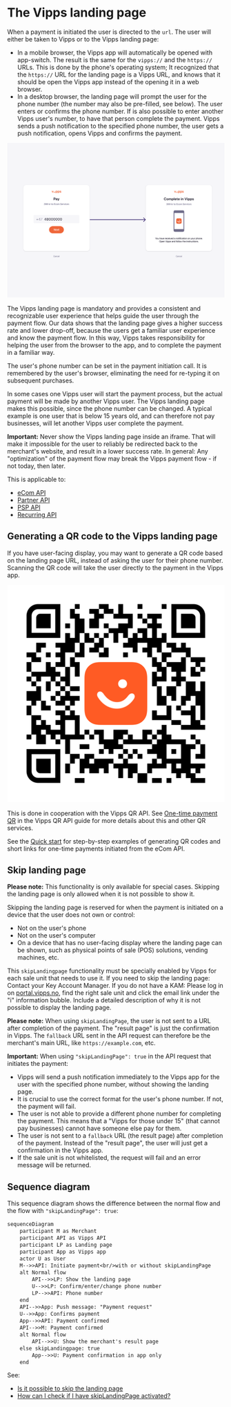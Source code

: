 <!-- START_METADATA
---
title: Vipps landing page
pagination_next: null
pagination_prev: null
---
END_METADATA -->

# The Vipps landing page

When a payment is initiated the user is directed to the `url`.
The user will either be taken to Vipps or to the Vipps landing page:

* In a mobile browser, the Vipps app will automatically be opened with app-switch.
  The result is the same for the `vipps://` and the `https://` URLs.
  This is done by the phone's operating system; It recognized that the `https://`
  URL for the landing page is a Vipps URL, and knows that it should be open the
  Vipps app instead of the opening it in a web browser.
* In a desktop browser, the landing page will prompt the user for the phone number
  (the number may also be pre-filled, see below).
  The user enters or confirms the phone number.
  If is also possible to enter another Vipps user's number, to have that
  person complete the payment.
  Vipps sends a push notification to the specified phone number,
  the user gets a push notification, opens Vipps and confirms the payment.

![The Vipps landing page](images/vipps-flow-landing-page.png)

The Vipps landing page is mandatory and provides a consistent and recognizable user experience
that helps guide the user through the payment flow.
Our data shows that the landing page gives a higher success rate and lower drop-off,
because the users get a familiar user experience and know the payment flow.
In this way, Vipps takes responsibility for helping the user from the browser to the app,
and to complete the payment in a familiar way.

The user's phone number can be set in the payment initiation call. It is
remembered by the user's browser, eliminating the need for re-typing it on
subsequent purchases.

In some cases one Vipps user will start the payment process, but the actual payment
will be made by another Vipps user. The Vipps landing page makes this possible, since
the phone number can be changed.
A typical example is one user that is below
15 years old, and can therefore not pay businesses, will let another Vipps
user complete the payment.

**Important:** Never show the Vipps landing page inside an iframe.
That will make it impossible for the user to reliably be redirected back to the
merchant's website, and result in a lower success rate.
In general: Any "optimization" of the payment flow may break the Vipps payment
flow - if not today, then later.

This is applicable to:

* [eCom API](https://vippsas.github.io/vipps-developer-docs/docs/APIs/ecom-api)
* [Partner API](https://vippsas.github.io/vipps-developer-docs/docs/APIs/partner-api)
* [PSP API](https://vippsas.github.io/vipps-developer-docs/docs/APIs/psp-api)
* [Recurring API](https://vippsas.github.io/vipps-developer-docs/docs/APIs/recurring-api)

## Generating a QR code to the Vipps landing page

If you have user-facing display, you may want to generate a QR code based on the
landing page URL, instead of asking the user for their phone number. Scanning
the QR code will take the user directly to the payment in the Vipps app.

![Demo QR code](images/demo-qr.svg)

This is done in cooperation with the Vipps QR API. See
[One-time payment QR](https://vippsas.github.io/vipps-developer-docs/docs/APIs/qr-api/vipps-qr-api#one-time-payment-qr-codes)
in the Vipps QR API guide for more details about this and other QR services.

See the
[Quick start](https://vippsas.github.io/vipps-developer-docs/docs/APIs/ecom-api/vipps-ecom-api-quick-start)
for step-by-step examples of generating QR codes and short links for one-time payments initiated from the eCom API.

## Skip landing page

**Please note:** This functionality is only available for special cases.
Skipping the landing page is only allowed when it is not possible to show it.

Skipping the landing page is reserved for when the payment is initiated on a
device that the user does not own or control:
* Not on the user's phone
* Not on the user's computer
* On a device that has no user-facing display where the landing page can be
  shown, such as physical points of sale (POS) solutions, vending machines, etc.

This `skipLandingpage` functionality must be specially enabled by Vipps for each
sale unit that needs to use it.
If you need to skip the landing page: Contact your
Key Account Manager. If you do not have a KAM: Please log in on
[portal.vipps.no](https://portal.vipps.no),
find the right sale unit and click the email link under the "i" information
bubble. Include a detailed description of why it is not possible to display
the landing page.

**Please note:** When using `skipLandingPage`, the user is not sent to a URL
after completion of the payment. The "result page" is just the confirmation in
Vipps. The `fallback` URL sent in the API request can therefore be the
merchant's main URL, like `https://example.com`, etc.

**Important:** When using `"skipLandingPage": true` in the API request that
initiates the payment:
* Vipps will send a push notification immediately to the Vipps app
  for the user with the specified phone number, without showing the landing page.
* It is crucial to use the correct format for the user's phone number.
  If not, the payment will fail.
* The user is not able to provide a different phone number for completing the
  payment. This means that a "Vipps for those under 15" (that cannot pay
  businesses) cannot have someone else pay for them.
* The user is not sent to a `fallback` URL (the result page) after completion
  of the payment.
  Instead of the "result page", the user will just get a confirmation in
  the Vipps app.
* If the sale unit is not whitelisted, the request will fail and an error
  message will be returned.

## Sequence diagram

This sequence diagram shows the difference between the normal flow and
the flow with `"skipLandingPage": true`:

```mermaid
sequenceDiagram
    participant M as Merchant
    participant API as Vipps API
    participant LP as Landing page
    participant App as Vipps app
    actor U as User
    M-->>API: Initiate payment<br/>with or without skipLandingPage
    alt Normal flow
        API-->>LP: Show the landing page
        U-->>LP: Confirm/enter/change phone number
        LP-->>API: Phone number
    end
    API-->>App: Push message: "Payment request"
    U-->>App: Confirms payment
    App-->>API: Payment confirmed
    API-->>M: Payment confirmed
    alt Normal flow
        API-->>U: Show the merchant's result page
    else skipLandingpage: true
        App-->>U: Payment confirmation in app only
    end
```    

See:

* [Is it possible to skip the landing page](../faqs/vipps-landing-page-faq.md#is-it-possible-to-skip-the-landing-page)
* [How can I check if I have skipLandingPage activated?](../faqs/vipps-landing-page-faq.md#how-can-i-check-if-i-have-skiplandingpage-activated)
